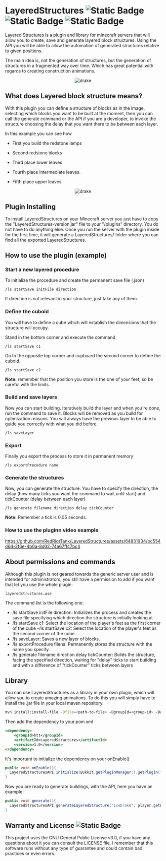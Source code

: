 # LayeredStructures ![Static Badge](https://img.shields.io/badge/Plugin-green) ![Static Badge](https://img.shields.io/badge/Library-blue) ![Static Badge](https://img.shields.io/badge/Easy%20to%20use-red)

Layered Structures is a plugin and library for minecraft servers that will allow you to create, save and generate layered block structures. Using the API you will be able to allow the automation of generated structures relative to given positions.

The main idea is, not the generation of structures, but the generation of structures in a fragmented way over time. Which has great potential with regards to creating construction animations.


<p align="center">
  <img src="https://github.com/RedRiotTank/LayeredStructures/assets/64831934/1d8fd7e5-f551-4aed-b008-ac0f9e0f1b17" alt="drake">
</p>

## What does Layered block structure means? 

With this plugin you can define a structure of blocks as in the image, selecting which blocks you want to be built at the moment, then you can call the generate command or the API if you are a developer, to invoke the structure choosing the delay that you want there to be between each layer.

In this example you can see how

- First you build the redstone lamps

- Second redstone blocks

- Third place lower leaves

- Fourth place Intermediate leaves.

- Fifth place upper leaves

<p align="center">
  <img src="https://github.com/RedRiotTank/LayeredStructures/assets/64831934/6925a427-9402-4345-9e0c-0d002bd8a38c" alt="drake">
</p>

## Plugin Installing

To install LayeredStructures on your Minecraft server you just have to copy the "LayeredStructures-version.jar" file to your "/plugins" directory. You do not have to do anything else. Once you run the server with the plugin inside for the first time, it will generate a LayeredStructures/ folder where you can find all the exported LayeredStructures.

## How to use the plugin (example)

### Start a new layered procedure

To initialize the procedure and create the permanent save file (.json)
```
/ls startSave initFile direction
```
If direction is not relevant in your structure, just take any of them.

### Define the cuboid
You will have to define a cube which will establish the dimensions that the structure will occupy.

Stand in the bottom corner and execute the command.
```
/ls startSave c1
```
Go to the opposite top corner and cupboard the second corner to define the cuboid.
```
/ls startSave c2
```
**Note:** remember that the position you store is the one of your feet, so be careful with the limits.

### Build and save layers
Now you can start building. Iteratively build the layer and when you're done, run the command to save it. Blocks will be removed as you build for optimization reasons. You will always have the previous layer to be able to guide you correctly with what you did before.

```
/ls saveLayer
```

### Export

Finally you export the process to store it in permanent memory
```
/ls exportProcedure name
```

### Generate the structures
Now, you can generate the structure. You have to specify the direction, the delay (how many ticks you want the command to wait until start) and tickCounter (delay between each layer)
```
/ls generate filename direction delay tickCounter
```
**Note:** Remember a tick is 0.05 seconds. 

### How to use the pluginn video example


https://github.com/RedRiotTank/LayeredStructures/assets/64831934/bc554d6d-3f6e-4b0a-8d02-74a67ff47bc4

## About permissions and commands

Although this plugin is not geared towards the generic server user and is intended for administrators, you still have a permission to add if you want that let you use the whole plugin:

```
layeredstructures.use
```

The command list is the following one: 

- /ls startSave initFile direction: Initializes the process and creates the save file specifying which direction the structure is initially looking at
- /ls startSave c1: Select the location of the player's feet as the first corner of the cube
-/ls startSave c2: Select the location of the player's feet as the second corner of the cube
- /ls saveLayer: Saves a new layer of blocks.
- /ls exportProcedure filena: Permanently stores the structure with the name you specify.
- /ls generate filename direction delay tickCounter: Builds the structure, facing the specified direction, waiting for "delay" ticks to start building and with a difference of "tickCounter" ticks between layers

## Library

You can use LayeredStructures as a library in your own plugin, which will allow you to create amazing animations. To do this you will simply have to install the .jar file in your local maven repository.
```bash
mvn install:install-file -Dfile=<path-to-file> -DgroupId=<group-id> -DartifactId=<artifact-id> -Dversion=<version> -Dpackaging=<packaging>
```

Then add the dependency to your pom.xml
```xml
<dependency>
    <groupId>htt</groupId>
    <artifactId>LayeredStructures</artifactId>
    <version>1.0</version>
</dependency>
```

It's important to initialize the dependency on your onEnable()

```java
public void onEnable(){  
  LayeredStructuresAPI.initialize(Bukkit.getPluginManager().getPlugin("LayeredStructures"));
}
```

Now you are ready to generate buildings, with the API, here you have an example:
```java
public void generate(){  
  LayeredStructuresAPI.generateLayeredStructure("iceDrake", player.getLocation(),"north",0,3);
}
```

## Warranty and License ![Static Badge](https://img.shields.io/badge/License-GNU%20v3.0-green)

This project uses the GNU General Public License v3.0, if you have any questions about it you can consult the LICENSE file, I remember that this software runs without any type of guarantee and could contain bad practices or even errors.

